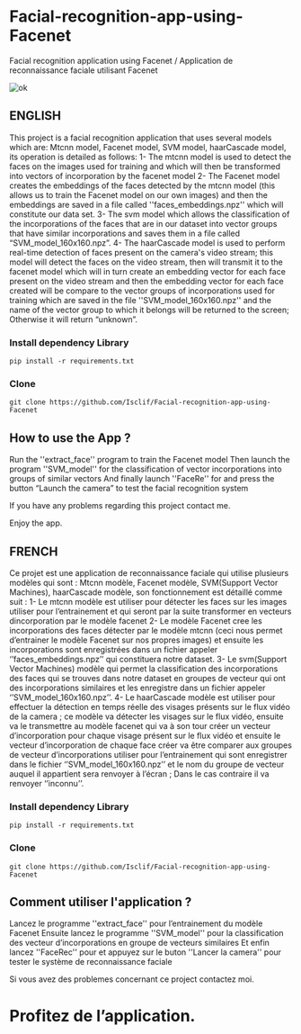 # Facial-recognition-app-using-Facenet
Facial recognition application using Facenet / Application de reconnaissance faciale utilisant Facenet

![ok](https://github.com/Isclif/Facial-recognition-app-using-Facenet/assets/103781091/fdb28b5f-de7b-43d8-99b4-e4ae675a5948)


## ENGLISH

This project is a facial recognition application that uses several models which are: Mtcnn model, Facenet model, SVM model, haarCascade model, its operation is detailed as follows:
1- The mtcnn model is used to detect the faces on the images used for training and which will then be transformed into vectors of incorporation by the facenet model
2- The Facenet model creates the embeddings of the faces detected by the mtcnn model (this allows us to train the Facenet model on our own images) and then the embeddings are saved in a file called ''faces_embeddings.npz'' which will constitute our data set.
3- The svm model which allows the classification of the incorporations of the faces that are in our dataset into vector groups that have similar incorporations and saves them in a file called “SVM_model_160x160.npz”.
4- The haarCascade model is used to perform real-time detection of faces present on the camera's video stream; this model will detect the faces on the video stream, then will transmit it to the facenet model which will in turn create an embedding vector for each face present on the video stream and then the embedding vector for each face created will be compare to the vector groups of incorporations used for training which are saved in the file ''SVM_model_160x160.npz'' and the name of the vector group to which it belongs will be returned to the screen; Otherwise it will return “unknown”.

### Install dependency Library
```
pip install -r requirements.txt
```
### Clone
```
git clone https://github.com/Isclif/Facial-recognition-app-using-Facenet
```
## How to use the App ?

Run the ''extract_face'' program to train the Facenet model
Then launch the program ''SVM_model'' for the classification of vector incorporations into groups of similar vectors
And finally launch ''FaceRe'' for and press the button “Launch the camera” to test the facial recognition system

If you have any problems regarding this project contact me.

 Enjoy the app.


## FRENCH

Ce projet est une application de reconnaissance faciale qui utilise plusieurs modèles qui sont : Mtcnn modèle, Facenet modèle, SVM(Support Vector Machines), haarCascade modèle, son fonctionnement est détaillé comme suit : 
1-	Le mtcnn modèle est utiliser pour détecter les faces sur les images utiliser pour l’entrainement et qui seront par la suite transformer en vecteurs dincorporation par le modèle facenet
2-	Le modèle Facenet cree les incorporations des faces détecter par le modèle mtcnn (ceci nous permet d’entrainer le modèle Facenet sur nos propres images) et ensuite les incorporations sont enregistrées dans un fichier appeler ‘’faces_embeddings.npz’’ qui constituera notre dataset.
3-	Le svm(Support Vector Machines) modèle qui permet la classification des incorporations des faces qui se trouves dans notre dataset en groupes de vecteur qui ont des incorporations similaires et les enregistre dans un fichier appeler ‘’SVM_model_160x160.npz’’.
4-	Le haarCascade modèle est utiliser pour effectuer la détection en temps réelle des visages présents sur le flux vidéo de la camera ; ce modèle va détecter les visages sur le flux vidéo, ensuite va le transmettre au modèle facenet qui va à son tour créer un vecteur d’incorporation pour chaque visage présent sur le flux vidéo et ensuite le vecteur d’incorporation de chaque face créer va être comparer aux groupes de vecteur d’incorporations utiliser pour l’entrainement qui sont enregistrer dans le fichier ‘’SVM_model_160x160.npz’’ et le nom du groupe de vecteur auquel il appartient sera renvoyer à l’écran ; Dans le cas contraire il va renvoyer ‘’inconnu’’. 

### Install dependency Library  
```
pip install -r requirements.txt
```
### Clone
```
git clone https://github.com/Isclif/Facial-recognition-app-using-Facenet
``` 
## Comment utiliser l'application ?

Lancez le programme ''extract_face'' pour l’entrainement du modèle Facenet
Ensuite lancez le programme ''SVM_model'' pour la classification des vecteur d’incorporations en groupe de vecteurs similaires
Et enfin lancez ''FaceRec'' pour et appuyez sur le buton ''Lancer la camera'' pour tester le système de reconnaissance faciale


Si vous avez des problemes concernant ce project contactez moi.

# Profitez de l’application.


